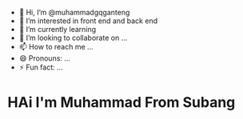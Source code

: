 - 👋 Hi, I’m @muhammadgqganteng
- 👀 I’m interested in  front end and back end
- 🌱 I’m currently learning  
- 💞️ I’m looking to collaborate on ...
- 📫 How to reach me ...
- 😄 Pronouns: ...
- ⚡ Fun fact: ...

<!---
muhammadgqganteng/muhammadgqganteng is a ✨ special ✨ repository because its `README.md` (this file) appears on your GitHub profile.
You can click the Preview link to take a look at your changes.
--->
<h1>HAi I'm Muhammad From Subang</h1>
